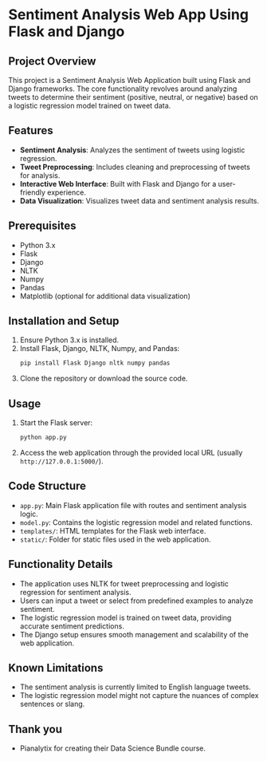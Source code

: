 # Sentiment Analysis Web App Using Flask and Django

## Project Overview
This project is a Sentiment Analysis Web Application built using Flask and Django frameworks. The core functionality revolves around analyzing tweets to determine their sentiment (positive, neutral, or negative) based on a logistic regression model trained on tweet data.

## Features
- **Sentiment Analysis**: Analyzes the sentiment of tweets using logistic regression.
- **Tweet Preprocessing**: Includes cleaning and preprocessing of tweets for analysis.
- **Interactive Web Interface**: Built with Flask and Django for a user-friendly experience.
- **Data Visualization**: Visualizes tweet data and sentiment analysis results.

## Prerequisites
- Python 3.x
- Flask
- Django
- NLTK
- Numpy
- Pandas
- Matplotlib (optional for additional data visualization)

## Installation and Setup
1. Ensure Python 3.x is installed.
2. Install Flask, Django, NLTK, Numpy, and Pandas:
   ```bash
   pip install Flask Django nltk numpy pandas
   ```
3. Clone the repository or download the source code.

## Usage
1. Start the Flask server:
   ```bash
   python app.py
   ```
2. Access the web application through the provided local URL (usually `http://127.0.0.1:5000/`).

## Code Structure
- `app.py`: Main Flask application file with routes and sentiment analysis logic.
- `model.py`: Contains the logistic regression model and related functions.
- `templates/`: HTML templates for the Flask web interface.
- `static/`: Folder for static files used in the web application.

## Functionality Details
- The application uses NLTK for tweet preprocessing and logistic regression for sentiment analysis.
- Users can input a tweet or select from predefined examples to analyze sentiment.
- The logistic regression model is trained on tweet data, providing accurate sentiment predictions.
- The Django setup ensures smooth management and scalability of the web application.

## Known Limitations
- The sentiment analysis is currently limited to English language tweets.
- The logistic regression model might not capture the nuances of complex sentences or slang.

## Thank you
- Pianalytix for creating their Data Science Bundle course.
